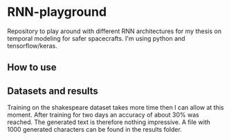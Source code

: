 # RNN-playground
Repository to play around with different RNN architectures for my thesis on temporal modeling for safer spacecrafts. I'm using python and tensorflow/keras.

## How to use

## Datasets and results
Training on the shakespeare dataset takes more time then I can allow at this moment. After training for two days an accuracy of about 30% was reached. The generated text is therefore nothing impressive. A file with 1000 generated characters can be found in the results folder.

